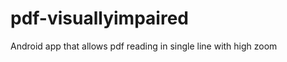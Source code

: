 pdf-visuallyimpaired
====================

Android app that allows pdf reading in single line with high zoom
